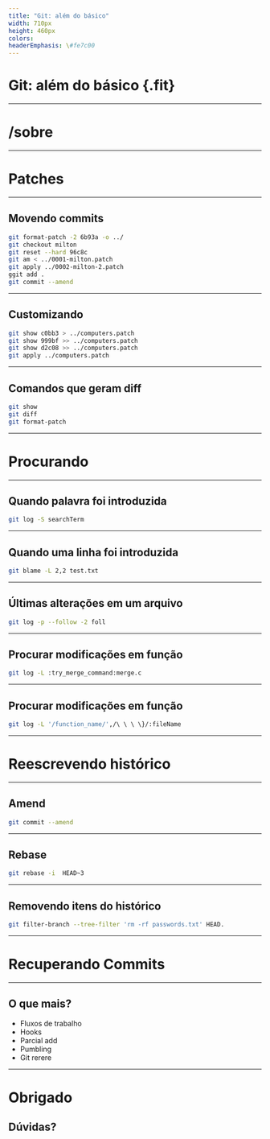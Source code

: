 ```yaml
---
title: "Git: além do básico"
width: 710px
height: 460px
colors:
headerEmphasis: \#fe7c00
---
```


# Git: além do básico {.fit}

---

# /sobre

---


# Patches

---

## Movendo commits

```sh
git format-patch -2 6b93a -o ../
git checkout milton
git reset --hard 96c8c
git am < ../0001-milton.patch
git apply ../0002-milton-2.patch
ggit add .
git commit --amend
```
---

## Customizando

```sh
git show c0bb3 > ../computers.patch
git show 999bf >> ../computers.patch
git show d2c08 >> ../computers.patch
git apply ../computers.patch
```

----

## Comandos que geram diff

```sh
git show
git diff
git format-patch
```

---


# Procurando

----

## Quando palavra foi introduzida

```sh
git log -S searchTerm
```

---

## Quando uma linha foi introduzida

```sh
git blame -L 2,2 test.txt
```
---

## Últimas alterações em um arquivo

```sh
git log -p --follow -2 foll
```

----

## Procurar modificações em função

```sh
git log -L :try_merge_command:merge.c
```

---

## Procurar modificações em função

```sh
git log -L '/function_name/',/\ \ \ \}/:fileName
```

---

# Reescrevendo histórico

---

## Amend

```sh
git commit --amend
```

---

## Rebase

```sh
git rebase -i  HEAD~3
```

---

## Removendo itens do histórico


```sh
git filter-branch --tree-filter 'rm -rf passwords.txt' HEAD.
```

---

# Recuperando Commits

---

## O que mais?

- Fluxos de trabalho
- Hooks
- Parcial add
- Pumbling
- Git rerere

---

# Obrigado

## Dúvidas?

